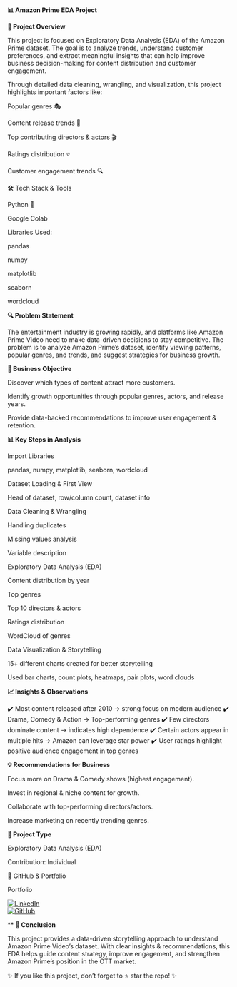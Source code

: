 **📊 Amazon Prime EDA Project**










**📌 Project Overview**

This project is focused on Exploratory Data Analysis (EDA) of the Amazon Prime dataset.
The goal is to analyze trends, understand customer preferences, and extract meaningful insights that can help improve business decision-making for content distribution and customer engagement.

Through detailed data cleaning, wrangling, and visualization, this project highlights important factors like:

Popular genres 🎭

Content release trends 📅

Top contributing directors & actors 🎬

Ratings distribution ⭐

Customer engagement trends 🔍

🛠️ Tech Stack & Tools

Python 🐍

Google Colab 

Libraries Used:

pandas

numpy

matplotlib

seaborn

wordcloud

**🔍 Problem Statement**

The entertainment industry is growing rapidly, and platforms like Amazon Prime Video need to make data-driven decisions to stay competitive.
The problem is to analyze Amazon Prime’s dataset, identify viewing patterns, popular genres, and trends, and suggest strategies for business growth.

**🎯 Business Objective**

Discover which types of content attract more customers.

Identify growth opportunities through popular genres, actors, and release years.

Provide data-backed recommendations to improve user engagement & retention.

**📊 Key Steps in Analysis**

Import Libraries

pandas, numpy, matplotlib, seaborn, wordcloud

Dataset Loading & First View

Head of dataset, row/column count, dataset info

Data Cleaning & Wrangling

Handling duplicates

Missing values analysis

Variable description

Exploratory Data Analysis (EDA)

Content distribution by year

Top genres

Top 10 directors & actors

Ratings distribution

WordCloud of genres

Data Visualization & Storytelling

15+ different charts created for better storytelling

Used bar charts, count plots, heatmaps, pair plots, word clouds

**📈 Insights & Observations**

✔️ Most content released after 2010 → strong focus on modern audience
✔️ Drama, Comedy & Action → Top-performing genres
✔️ Few directors dominate content → indicates high dependence
✔️ Certain actors appear in multiple hits → Amazon can leverage star power
✔️ User ratings highlight positive audience engagement in top genres

**💡 Recommendations for Business**

Focus more on Drama & Comedy shows (highest engagement).

Invest in regional & niche content for growth.

Collaborate with top-performing directors/actors.

Increase marketing on recently trending genres.

**📌 Project Type**

Exploratory Data Analysis (EDA)

Contribution: Individual

🔗 GitHub & Portfolio

Portfolio

[![LinkedIn](https://img.shields.io/badge/LinkedIn-Connect-blue?logo=linkedin)](https://www.linkedin.com/in/tushar-gupta-7aa07927a/)  
[![GitHub](https://img.shields.io/badge/GitHub-Profile-black?logo=github)](https://github.com/TusharGupta74)  
 

**
**🙌 Conclusion**

This project provides a data-driven storytelling approach to understand Amazon Prime Video’s dataset.
With clear insights & recommendations, this EDA helps guide content strategy, improve engagement, and strengthen Amazon Prime’s position in the OTT market.

✨ If you like this project, don’t forget to ⭐ star the repo! ✨
